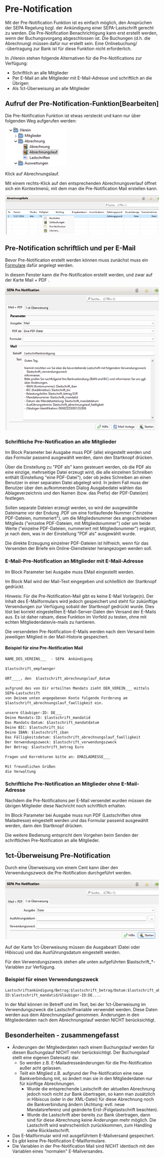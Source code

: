 # Pre-Notification

Mit der Pre-Notification Funktion ist es einfach möglich, den Ansprüchen der SEPA Regelung bzgl. der Ankündigung einer SEPA-Lastschrift gerecht zu werden. Die Pre-Notification Benachrichtigung kann erst erstellt werden, wenn der Buchungsvorgang abgeschlossen ist. Die Buchungen \(d.h. die Abrechnung\) müssen dafür nur erstellt sein. Eine Onlinebuchung/ -übertragung zur Bank ist für diese Funktion nicht erforderlich.

In JVerein stehen folgende Alternativen für die Pre-Notifications zur Verfügung:

* Schriftlich an alle Mitglieder
* Per E-Mail an alle Mitglieder mit E-Mail-Adresse und schriftlich an die Übrigen
* Als 1ct-Überweisung an alle Mitglieder

## Aufruf der Pre-Notification-Funktion\[Bearbeiten\]

Die Pre-Notification Funktion ist etwas versteckt und kann nur über folgenden Weg aufgerufen werden:

![](../../assets/sepa_pre-notification_abrechnungsverlauf_menu.png)

Klick auf Abrechnungslauf.

Mit einem rechts-Klick auf den entsprechenden Abrechnungsverlauf öffnet sich ein Kontextmenü, mit dem man die Pre-Notification Mail erstellen kann.

![](../../assets/abrechnungslauf.png)

## Pre-Notification schriftlich und per E-Mail

Bevor Pre-Notification erstellt werden können muss zunächst muss ein [Formulare](../administration/formulare.md) dafür angelegt werden.

In diesem Fenster kann die Pre-Notification erstellt werden, und zwar auf der Karte Mail + PDF .

![](../../assets/sepa_pre-notification_e-mail_erstellung.png)


### Schriftliche Pre-Notification an alle Mitglieder

Im Block Parameter bei Ausgabe muss PDF \(alle\) eingestellt werden und das Formular passend ausgewählt werden, dann den Startknopf drücken.

Über die Einstellung zu "PDF als" kann gesteuert werden, ob die PDF als eine einzige, mehrseitige Datei erzeugt wird, die alle einzelnen Schreiben enthält \(Einstellung "eine PDF-Datei"\), oder ob jedes Schreiben an einen Benutzer in einer separaten Datei abgelegt wird. In jedem Fall muss der Benutzer über den aufkommenden Dialog Ausgabedatei wählen das Ablageverzeichnis und den Namen \(bzw. das Prefix\) der PDF-Datei\(en\) festlegen.

Sollen separate Dateien erzeugt werden, so wird der ausgewählte Dateiname vor der Endung .PDF um eine fortlaufende Nummer \("einzelne PDF-Dateien, nummeriert"\), um die Mitgliedsnummer des angeschriebenen Mitglieds \("einzelne PDF-Dateien, mit Mitgliedsnummer"\) oder um beide Werte \("einzelne PDF-Dateien, nummeriert mit Mitgliedsnummer"\) ergänzt, je nach dem, was in der Einstellung "PDF als" ausgewählt wurde.

Die direkte Erzeugung einzelner PDF-Dateien ist hilfreich, wenn für das Versenden der Briefe ein Online-Dienstleister herangezogen werden soll.

### E-Mail-Pre-Notification an Mitglieder mit E-Mail-Adresse

Im Block Parameter bei Ausgabe muss EMail eingestellt werden.

Im Block Mail wird der Mail-Text eingegeben und schließlich der Startknopf gedrückt.

Hinweis: Für die Pre-Notification-Mail gibt es keine E-Mail Vorlage\(n\). Der Inhalt des E-Mailformulars wird jedoch gespeichert und steht für zukünftige Versendungen zur Verfügung sobald der Startknopf gedrückt wurde. Dies löst bei korrekt eingestellten E-Mail-Server-Daten den Versand der E-Mails aus. Es ist daher ratsam, diese Funktion im Vorfeld zu testen, ohne mit echten Mitgliederdaten/e-mails zu hantieren.

Die versendeten Pre-Notification-E-Mails werden nach dem Versand beim jeweiligen Mitglied in der Mail-Historie gespeichert.

#### Beispiel für eine Pre-Notification Mail

```text
NAME_DES_VEREINS___  - SEPA  Ankündigung

$lastschrift_empfaenger

ORT____, den  $lastschrift_abrechnungslauf_datum

aufgrund des von Dir erteilten Mandats zieht DER_VEREIN___ mittels SEPA-Lastschrift
von Deinem unten angegebenen Konto folgende Forderung am $lastschrift_abrechnungslauf_faelligkeit ein.

unsere Gläubiger-ID: DE___
Deine Mandats-ID: $lastschrift_mandatid
Das Mandats-Datum: $lastschrift_mandatdatum
Deine BIC: $lastschrift_bic
Deine IBAN: $lastschrift_iban
Das Fälligkeitsdatum: $lastschrift_abrechnungslauf_faelligkeit
Der Verwendungszweck: $lastschrift_verwendungszweck
Der Betrag: $lastschrift_betrag Euro

Fragen und Korrekturen bitte an: EMAILADRESSE___ 

Mit freundlichen Grüßen
die Verwaltung
```

### Schriftliche Pre-Notification an Mitglieder ohne E-Mail-Adresse

Nachdem die Pre-Notifications per E-Mail versendet wurden müssen die übrigen Mitglieder diese Nachricht noch schriftlich erhalten.

Im Block Parameter bei Ausgabe muss nun PDF \(Lastschriften ohne Mailadresse\) eingestellt werden und das Formular passend ausgewählt werden, dann den Startknopf drücken.

Die weitere Bedienung entspricht dem Vorgehen beim Senden der schriftlichen Pre-Notification an alle Mitglieder.

## 1ct-Überweisung Pre-Notification

Durch eine Überweisung von einem Cent kann über den Verwendungszweck die Pre-Notification durchgeführt werden.

![](../../assets/sepa_pre-notification_1ct_erstellung.png)

Auf der Karte 1ct-Überweisung müssen die Ausgabeart \(Datei oder Hibiscus\) und das Ausführungsdatum eingestellt werden.

Für den Verwendungszweck stehen alle unten aufgeführten $lastschrift\_\*-Variablen zur Verfügung.

### Beispiel für einen Verwendungszweck

```text
Lastschriftankündigung/Betrag:$lastschrift_betrag/Datum:$lastschrift_abrechnungslauf_faelligkeit/Mandat-ID:$lastschrift_mandatid/Gläubiger-ID:DE....
```

In der Mail können im Betreff und im Text, bei der 1ct-Überweisung im Verwendungszweck die Lastschriftvariable verwendet werden. Diese Daten werden aus dem Abrechnungslauf genommen. Änderungen in den Mitgliederdaten nach dem Abrechnungslauf werden NICHT berücksichtigt.

## Besonderheiten - zusammengefasst

* Änderungen der Mitgliederdaten nach einem Buchungslauf werden für diesen Buchungslauf NICHT mehr berücksichtigt. Der Buchungslauf stellt eine eigenen Datensatz dar.
  * So werden z.B. E-Mailadresseänderungen für die Pre-Notification außer acht gelassen.
  * Teilt ein Mitglied z.B. aufgrund der Pre-Notification eine neue Bankverbindung mit, so ändert man sie in den Mitgliederdaten nur für künftige Abrechnungen.
    * Wurde die entsprechende Lastschrift der aktuellen Abrechnung jedoch noch nicht zur Bank übertragen, so kann man zusätzlich in Hibiscus \(oder in der XML-Datei\) für diese Abrechnung noch die Bankverbindung ändern \(Achtung: evtl. neue Mandatsreferenz und geänderte Erst-/Folgelastschrift beachten\).
    * Wurde die Lastschrift aber bereits zur Bank übertragen, dann sind für diese Abrechnung keine Änderungen mehr möglich. Die Lastschrift wird wahrscheinlich zurückkommen, zum Handling siehe Rücklastschrift.
* Das E-Mailformular wird mit ausgeführtem E-Mailversand gespeichert.
* Es gibt keine Pre-Notification E-Mailformulare.
* Die Variablen in der Pre-Notification Mail sind NICHT identisch mit den Variablen eines "normalen" E-Mailversandes.

